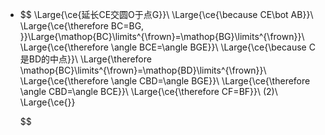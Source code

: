 -
  $$
  \Large{\ce{延长CE交圆O于点G}}\\
  \Large{\ce{\because CE\bot AB}}\\
  \Large{\ce{\therefore BC=BG, }}\Large{\mathop{BC}\limits^{\frown}=\mathop{BG}\limits^{\frown}}\\
  \Large{\ce{\therefore \angle BCE=\angle BGE}}\\
  \Large{\ce{\because C是BD的中点}}\\
  \Large{\therefore \mathop{BC}\limits^{\frown}=\mathop{BD}\limits^{\frown}}\\
  \Large{\ce{\therefore \angle CBD=\angle BGE}}\\
  \Large{\ce{\therefore \angle CBD=\angle BCE}}\\
  \Large{\ce{\therefore CF=BF}}\\
  (2)\\
  \Large{\ce{}}
  
  
  
  
  
  
  
  
  
  
  
  $$